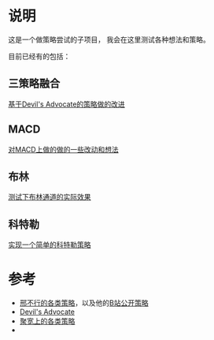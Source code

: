# 说明

这是一个做策略尝试的子项目，
我会在这里测试各种想法和策略。

目前已经有的包括：

## 三策略融合

[基于Devil's Advocate的策略做的改进](triples/)

## MACD
[对MACD上做的做的一些改动和想法](macd/)

## 布林
[测试下布林通道的实际效果](bolling/)

## 科特勒

[实现一个简单的科特勒策略](ketler/bt/)

# 参考
- [邢不行的各类策略](https://www.quantclass.cn/class/stock/service)，以及他的[B站公开策略](https://space.bilibili.com/1053235023/video?tid=0&keyword=&order=pubdate)
- [Devil's Advocate](https://www.youtube.com/@DevilsAdvocateZT/videos)
- [聚宽上的各类策略](https://www.joinquant.com/view/community/list?listType=1&keyword=&type=isNew&tags=1)
- 